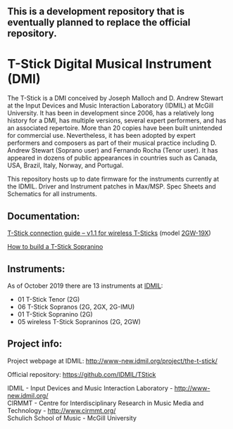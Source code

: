 ## This is a development repository that is eventually planned to replace the official repository.

# T-Stick Digital Musical Instrument (DMI)

The T-Stick is a DMI conceived by Joseph Malloch and D. Andrew Stewart at the Input Devices and Music Interaction Laboratory (IDMIL) at McGill University. It has been in development since 2006, has a relatively long history for a DMI, has multiple versions, several expert performers, and has an associated repertoire. More than 20 copies have been built unintended for commercial use. Nevertheless, it has been adopted by expert performers and composers as part of their musical practice including D. Andrew Stewart (Soprano user) and Fernando Rocha (Tenor user). It has appeared in dozens of public appearances in countries such as Canada, USA, Brazil, Italy, Norway, and Portugal.

This repository hosts up to date firmware for the instruments currently  at the IDMIL. Driver and Instrument patches in Max/MSP. Spec Sheets and Schematics for all instruments.

## Documentation:

[T-Stick connection guide – v1.1 for wireless T-Sticks](./Sopranino/2GW/FW19101/Docs/T-Stick_2GW_Connecting_Guide(v1.1).md) (model [2GW-19X](./Sopranino/2GW/FW19101/README.md))

[How to build a T-Stick Sopranino](./Sopranino/2GW/FW19101/Docs/T-Stick_2GW_building_instructions.md)

## Instruments:

As of October 2019 there are 13 instruments at [IDMIL](http://www.idmil.org):

- 01 T-Stick Tenor (2G)
- 06 T-Stick Sopranos (2G, 2GX, 2G-IMU)
- 01 T-Stick Sopranino (2G)
- 05 wireless T-Stick Sopraninos (2G, 2GW)

## Project info:

Project webpage at IDMIL: http://www-new.idmil.org/project/the-t-stick/

Official repository: https://github.com/IDMIL/TStick

IDMIL - Input Devices and Music Interaction Laboratory - http://www-new.idmil.org/ \
CIRMMT - Centre for Interdisciplinary Research in Music Media and Technology - http://www.cirmmt.org/ \
Schulich School of Music - McGill University
